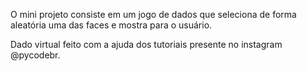 O mini projeto consiste em um jogo de dados que seleciona de forma aleatória uma das faces e mostra para o usuário.

Dado virtual feito com a ajuda dos tutoriais presente no instagram @pycodebr.
